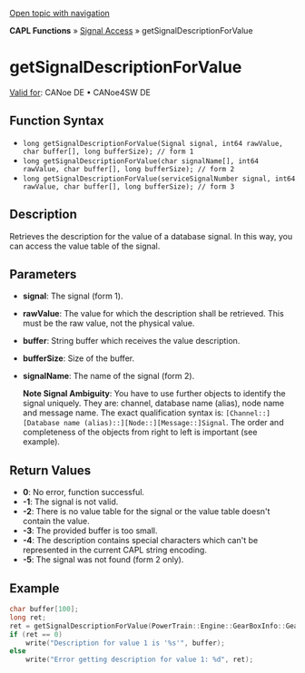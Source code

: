[Open topic with navigation](../../../../CANoeDEFamily.htm#Topics/CAPLFunctions/SignalAccess/CAPLfunctionGetSignalDescriptionForValue.md)

**CAPL Functions** » [Signal Access](CAPLfunctionsSignalAccessOverview.md) » getSignalDescriptionForValue

# getSignalDescriptionForValue

[Valid for](../../Shared/FeatureAvailability.md): CANoe DE • CANoe4SW DE

## Function Syntax

- `long getSignalDescriptionForValue(Signal signal, int64 rawValue, char buffer[], long bufferSize); // form 1`
- `long getSignalDescriptionForValue(char signalName[], int64 rawValue, char buffer[], long bufferSize); // form 2`
- `long getSignalDescriptionForValue(serviceSignalNumber signal, int64 rawValue, char buffer[], long bufferSize); // form 3`

## Description

Retrieves the description for the value of a database signal. In this way, you can access the value table of the signal.

## Parameters

- **signal**: The signal (form 1).
- **rawValue**: The value for which the description shall be retrieved. This must be the raw value, not the physical value.
- **buffer**: String buffer which receives the value description.
- **bufferSize**: Size of the buffer.
- **signalName**: The name of the signal (form 2).

  **Note Signal Ambiguity**: You have to use further objects to identify the signal uniquely. They are: channel, database name (alias), node name and message name. The exact qualification syntax is: `[Channel::][Database name (alias)::][Node::][Message::]Signal`. The order and completeness of the objects from right to left is important (see example).

## Return Values

- **0**: No error, function successful.
- **-1**: The signal is not valid.
- **-2**: There is no value table for the signal or the value table doesn't contain the value.
- **-3**: The provided buffer is too small.
- **-4**: The description contains special characters which can't be represented in the current CAPL string encoding.
- **-5**: The signal was not found (form 2 only).

## Example

```c
char buffer[100]; 
long ret;
ret = getSignalDescriptionForValue(PowerTrain::Engine::GearBoxInfo::Gear, 1, buffer, elcount(buffer));
if (ret == 0) 
    write("Description for value 1 is '%s'", buffer);
else 
    write("Error getting description for value 1: %d", ret);
```
